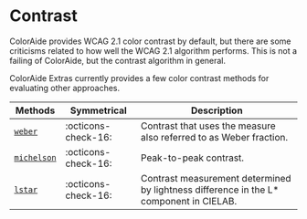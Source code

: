 # Contrast

ColorAide provides WCAG 2.1 color contrast by default, but there are some criticisms related to how well the WCAG 2.1
algorithm performs. This is not a failing of ColorAide, but the contrast algorithm in general.

ColorAide Extras currently provides a few color contrast methods for evaluating other approaches.

Methods                       | Symmetrical         | Description
----------------------------- | ------------------  | -----------
[`weber`](./weber.md)         | :octicons-check-16: | Contrast that uses the measure also referred to as Weber fraction.
[`michelson`](./michelson.md) | :octicons-check-16: | Peak-to-peak contrast.
[`lstar`](./lstar.md)         | :octicons-check-16: | Contrast measurement determined by lightness difference in the L\* component in CIELAB.
